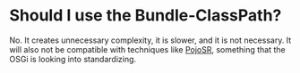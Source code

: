 # Should I use the Bundle-ClassPath?

No. It creates unnecessary complexity, it is slower, and it is not necessary. It will also not be compatible with techniques like [PojoSR][20], something that the OSGi is looking into standardizing. 


 [20]: http://code.google.com/p/pojosr
